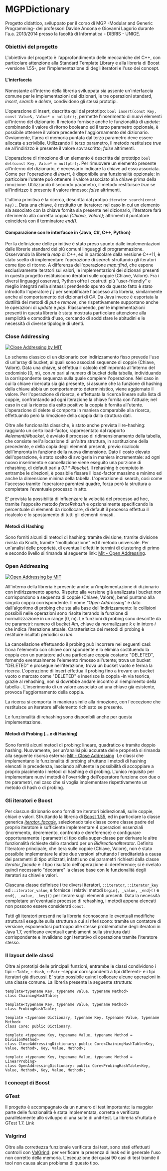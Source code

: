 # MGPDictionary
Progetto didattico, sviluppato per il corso di MGP -Modular and Generic Programming- dei professori Davide Ancona e Giovanni Lagorio durante l'a.a. 2013/2014 presso la facoltà di Informatica - DIBRIS - UNIGE.
### Obiettivi del progetto
L'obiettivo del progetto è l'approfondimento delle meccaniche del C++, con particolare attenzione alla Standard Template Library e alla libreria di Boost -versione 1.55-, per l'implementazione di degli iteratori e l'uso dei concept.
#### L'interfaccia
Nonostante all'interno della libreria sviluppata sia assente un'interfaccia comune per le implementazioni dei dizionari, le tre operazioni standard, *insert*, *search* e *delete*, condividono gli stessi prototipi.

L'operazione di insert, descritta qui dal prototipo: ```bool insert(const Key, const Value&, Value* = nullptr);```, permette l'inserimento di nuovi elementi all'interno del dizionario. Il metodo fornisce anche le funzionalità di *update*: combinando il valore di ritorno booleano ed il terzo parametro opzionale, è possibile ottenere il valore precedente l'aggiornamento del dizionario. Ovviamente, l'area di memoria puntata dal terzo parametro deve essere allocata e scrivibile.
Utilizzando il terzo parametro, il metodo restituisce *true* se all'indirizzo è presente il valore sovrascritto; *false* altrimenti.

L'operazione di rimozione di un elemento è descritta dal prototipo ```bool del(const Key, Value* = nullptr);```. Per rimuovere un elemento presente all'interno del dizionario, è necessario indicare la chiave ad esso associata. Come per l'operazione di *insert*, è disponibile una funzionalità opzionale: in particolare l'utente può ottenere il valore associato alla chiave prima della rimozione. Utilizzando il secondo parametro, il metodo restituisce *true* se all'indirizzo è presente il valore rimosso; *false* altrimenti.

L'ultima primitiva è la ricerca, descritta dal protipo ```iterator search(const Key);```. Data una chiave, è restituito un iteratore: nel caso in cui un elemento sia associato con la chiave fornita sia presente nel dizionario, l'iteratore farà riferimento alla corretta coppia *(Chiave, Valore)*; altrimenti il puntatore coinciderà con il terminatore *end()*.

#### Comparazione con le interfacce in {Java, C#, C++, Python}
Per la definizione delle primitive è stato preso spunto dalle implementazioni dalle librerie standard dei più comuni linguaggi di programmazione. Osservando la libreria *map* di C++, ed in particolare dalla versione C++11, è stato scelto di implementare l'operazione di *search* sfruttando gli iteratori come tipo di ritorno. A differenza dell'operazione *map::find*, che espone esclusivamente iteratori sui valori, le implementazioni dei dizionari presenti in questo progetto restituiscono iteratori sulle coppie (Chiave, Valore).
Fra i diversi linguaggi osservati, Python offre i costrutti più "user-friendly" e meglio integrati nella sintassi: prendendo spunto da questo fatto è stato introdotto l'operatore *[ ]* per semplificare l'accesso alla libreria, similarmente anche al comportamento dei dizionari di C#.
Da Java invece è esportata la duttilità dei metodi di *put* e *remove*, che rispettivamente supportano anche le operazioni di *update* e *pop*. Riassumendo, per le implementazioni presenti in questa libreria è stata mostrata particolare attenzione alla semplicità e comodità d'uso, cercando di soddisfare le abitudini e le necessità di diverse tipologie di utenti.

### Close Addressing
[![Close Addressing by MIT](https://developers.google.com/youtube/images/YouTube_logo_standard_white.png)](https://www.youtube.com/watch?v=0M_kIqhwbFo "Close Addressing video by MIT")

Lo schema classico di un dizionario con indirizzamento fisso prevede l'uso di un'array di bucket, ai quali sono associati sequenze di coppie (Chiave, Valore). Data una chiave, si effettua il calcolo dell'impronta all'interno del codominio [0, m), con *m* pari al numero di bucket della tabella, individuando la corrispondente sequenza sulla quale compiere l'operazione. Nel caso in cui la chiave ricercata sia già presente, si assume che la funzione di hashing della chiave abbia un comportamento deterministico, viene aggiornato il valore.
Per l'operazione di ricerca, è effettuata la ricerca lineare sulla lista di coppie, confrontando ad ogni iterazione la chiave fornita con l'attuale; nel caso in cui la ricerca dia esito positivo la coppia è fornita all'utente.
L'operazione di delete si comporta in maniera comparabile alla ricerca, effettuando però la rimozione della coppia dalla struttura dati.

Oltre alle funzionalità classiche, è stato anche prevista il re-hashing: raggiunto un certo load-factor, rappresentato dal rapporto *#elementi/#bucket*, è avviato il processo di ridimensionamento della tabella, che consiste nell'allocazione di un'altra struttura, in sostituzione della precedente, e della copia degli elementi presenti, previo ricalcolo dell'impronta in funzione della nuova dimensione.
Dato il costo elevato dell'operazione, è stato scelto di svolgerla in maniera incrementale: ad ogni nuovo inserimento e cancellazione viene eseguito una porzione di rehashing, di default pari a *0.1 * #bucket*. Il rehashing è compiuto in entrambe le direzioni, è possibile fissare il load-factor massimo e minimo ed anche la dimensione minima della tabella. L'operazione di search, così come l'accesso tramite l'operatore parentesi quadre, forza però la struttura a completare l'eventuale processo in atto.

E' prevista la possibilità di influenzare la velocità del processo ad hoc, tramite l'apposito metodo *forceRehash* e opzionalmente specificando la percentuale di elementi da ricollocare, di default il processo effettua il ricalcolo e lo spostamento di tutti gli elementi rimasti.

#### Metodi di Hashing
Sono forniti alcuni di metodi di hashing: tramite divisione, tramite divisione rivista da Knuth, tramite "moltiplicazione" ed il metodo universale. Per un'analisi delle proprietà, di eventuali difetti in termini di clustering di primo e secondo livello si rimanda al seguente link: [Mit - Open Addressing](http://www.cse.unt.edu/~tarau/teaching/AnAlgo/MIT_PDF_slides/MIT6_006F11_lec08.pdf "Mit - Open Addressing").

### Open Addressing
[![Open Addressing by MIT](https://developers.google.com/youtube/images/YouTube_logo_standard_white.png)](https://www.youtube.com/watch?v=rvdJDijO2Ro "Open Addressing video by MIT")

All'interno della libreria è presente anche un'implementazione di dizionario con indirizzamento aperto. Rispetto alla versione già analizzata i bucket non corrispondono a sequenza di coppie (Chiave, Valore), bensì puntano alla singola coppia corrispondente. Il nome *"Open Addressing"* è dato dall'algoritmo di probing che sta alla base dell'indirizzamento: le collisioni possibili nelle operazioni sono risolte iterando la funzione di normalizzazione in un range [0, m). Le funzioni di probing sono descritte da tre parametri: numero di bucket *#m*, chiave da normalizzare *k* e in intero *i* che indica l'iterazione attuale. Caratteristica dei metodi di probing è restituire risultati periodici su *km*.

La cancellazione effettuando il probing può incorrere nei seguenti casi: trova l'elemento con chiave corrispondente e lo elimina sostituendo la coppia con un puntatore ad una particolare coppia costante "DELETED", fornendo eventualmente l'elemento rimosso all'utente; trova un bucket "DELETED" e prosegue nell'iterazione; trova un bucket vuoto e ferma la ricerca.
L'operazione di insert effettua il probing fino a trovare un bucket vuoto o marcato come "DELETED" e inserisce la coppia -in via teorica, grazie al rehashing, non si dovrebbe andare incontro al riempimento della tabella-. L'inserimento di un valore associato ad una chiave già esistente, provoca l'aggiornamento della coppia.

La ricerca si comporta in maniera simile alla rimozione, con l'eccezione che restituisce un iteratore all'elemento richiesto se presente.

Le funzionalità di rehashing sono disponibili anche per questa implementazione.

#### Metodi di Probing (...e di Hashing)
Sono forniti alcuni metodi di probing: lineare, quadratico e tramite doppio hashing. Nuovamente, per un'analisi più accurata delle proprietà si rimanda alla seguente risorsa esterna: [Mit - Close Addressing](http://courses.csail.mit.edu/6.006/fall11/lectures/lecture10.pdf "Mit - Close Addressing").
Le classi che implementano le funzionalità di probing sfruttano i metodi di hashing elencati in precedenza, lasciando all'utente la possibilità di accoppiare a proprio piacimento i metodi di hashing e di probing. L'unico requisito per implementare nuovi metodi è l'overriding dell'operatore funzione con due o tre parametri, nel caso che si voglia implementare rispettivamente un metodo di hash o di probing.

### Gli iteratori e Boost
Per ciascun dizionario sono forniti tre iteratori bidirezionali, sulle coppie, chiavi e valori. Sfruttando la libreria di [Boost 1.55](http://www.boost.org/doc/libs/1_55_0 "Boost 1.55"), ed in particolare la classe generica *[iterator_facade](http://www.boost.org/doc/libs/1_55_0/libs/iterator/doc/facade-and-adaptor.html "iterator_facade")*, selezionado tale classe come classe padre del proprio iteratore è sufficiente implementare 4 operazioni essenziali {incremento, decremento, confronto e dereference} e configurare opportunamente i parametri di tipo della super-classe per derivare le altre funzionalità richieste dallo standard per un *BidirectionalIterator*.
Definito l'iteratore principale, che itera sulle coppie (Chiave, Valore), non è stato possibile implementare le altre due versioni sfruttando l'ereditarietà a causa dei parametri di tipo utilizzati, infatti uno dei parametri richiesti dalla classe *iterator_facade* è il tipo risultato dell'operazione di dereference; si è rivelato quindi necessario "decorare" la classe base con le funzionalità degli iteratori su chiavi e valori.

Ciascuna classe definisce i tre diversi iteratori, ```::iterator```, ```::iterator_key``` ed ```::iterator_value```, e fornisce i relativi metodi ```begin{, _value, _end}()``` e ```end{, _value, _key}()``` per iterare sugli elementi presenti. Data la necessità completare un'eventuale processo di rehashing, i metodi appena elencati non possono essere considerati ```const```.

Tutti gli iteratori presenti nella libreria riconoscono le eventuali modifiche strutturali eseguite sulla struttura a cui si riferiscono: tramite un contatore di versione, esponendosi purtroppo alle stesse problematiche degli iteratori in Java 1.7, verificano eventuali cambiamenti sulla struttura dati corrispondente e invalidano ogni tentativo di operazione tramite l'iteratore stesso.

### Il layout delle classi
Oltre ai prototipi delle principali funzioni, entrambe le classi condividono i tipi ```::Table```, ```::Hash```, ```::Pair``` -seppur corrispondenti a tipi differenti- e i tipi iteratori già discussi. E' stato possibile quindi collocare alcune operazioni in una classe comune. La libreria presenta la seguente struttura:

```
template<typename Key, typename Value, typename Method>
class ChainingHashTable;

template<typename Key, typename Value, typename Method>
class ProbingHashTable;

template <typename Dictionary, typename Key, typename Value, typename Method>
class Core: public Dictionary;

template <typename Key, typename Value, typename Method = DivisionMethod>
class CloseAddressingDictionary: public Core<ChainingHashTable<Key, Value, Method>, Key, Value, Method>;

template <typename Key, typename Value, typename Method = LinearProbing>
class OpenAddressingDictionary: public Core<ProbingHashTable<Key, Value, Method>, Key, Value, Method>;
```

### I concept di Boost
### GTest
Il progetto è accompagnato da un numero di test importante: la maggior parte delle funzionalità è stata implementata, corretta e verificata parallelamente allo sviluppo di una suite di unit-test. La libreria sfruttata è GTest 1.7. Link

### Valgrind
Oltre alla correttezza funzionale verificata dai test, sono stati effettuati controlli con [ValGrind](http://valgrind.org/ "ValGrind"). per verificare la presenza di leak ed in generale l'uso non corretto della memoria. L'esecuzione dei quasi 90 casi di test tramite il tool non causa alcun problema di questo tipo.
